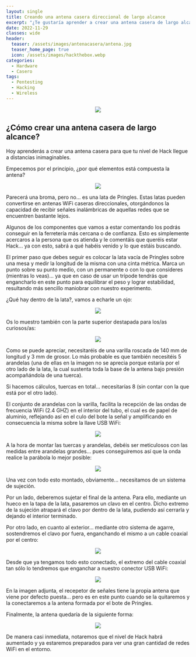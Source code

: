 ```yaml
---
layout: single
title: Creando una antena casera direccional de largo alcance
excerpt: "¿Te gustaría aprender a crear una antena casera de largo alcance para hackearlos a todos?, toma asiento que te lo explico."
date: 2022-11-29
classes: wide
header:
  teaser: /assets/images/antenacasera/antena.jpg
  teaser_home_page: true
  icon: /assets/images/hackthebox.webp
categories:
  - Hardware
  - Casero
tags:
  - Pentesting
  - Hacking
  - Wireless
---
```


<p align="center">
<img src="/assets/images/antenacasera/portada-antena.jpg">
</p>

## ¿Cómo crear una antena casera de largo alcance?

Hoy aprenderás a crear una antena casera para que tu nivel de Hack llegue a distancias inimaginables.

Empecemos por el principio, ¿por qué elementos está compuesta la antena?

<p align="center">
<img src="/assets/images/antenacasera/antena.jpg">
</p>

Parecerá una broma, pero no... es una lata de Pringles. Estas latas pueden convertirse en antenas WiFi caseras direccionales, otorgándonos la capacidad de recibir señales inalámbricas de aquellas redes que se encuentren bastante lejos. 

Algunos de los componentes que vamos a estar comentando los podrás conseguir en la ferretería más cercana o de confianza. Esto es simplemente acercaros a la persona que os atienda y le comentáis que queréis estar Hack... ya con esto, sabrá a qué habéis venido y lo que estáis buscando.

El primer paso que debes seguir es colocar la lata vacía de Pringles sobre una mesa y medir la longitud de la misma con una cinta métrica. Marca un punto sobre su punto medio, con un permanente o con lo que consideres (mientras lo veas)... ya que en caso de usar un trípode tendrás que engancharlo en este punto para equilibrar el peso y lograr estabilidad, resultando más sencillo maniobrar con nuestro experimento.

¿Qué hay dentro de la lata?, vamos a echarle un ojo:

<p align="center">
<img src="/assets/images/antenacasera/interior-lata1.jpg">
</p>

Os lo muestro también con la parte superior destapada para los/as curiosos/as:

<p align="center">
<img src="/assets/images/antenacasera/interior-lata2.jpg">
</p>

Como se puede apreciar, necesitaréis de una varilla roscada de 140 mm de longitud y 3 mm de grosor. Lo más probable es que también necesitéis 5 arandelas (una de ellas en la imagen no se aprecia porque estaría por el otro lado de la lata, la cual sustenta toda la base de la antena bajo presión acompañándola de una tuerca).

Si hacemos cálculos, tuercas en total... necesitarías 8 (sin contar con la que está por el otro lado).

El conjunto de arandelas con la varilla, facilita la recepción de las ondas de frecuencia WiFi (2.4 GHZ) en el interior del tubo, el cual es de papel de aluminio, reflejando así en el culo del bote la señal y amplificando en consecuencia la misma sobre la llave USB WiFi:

<p align="center">
<img src="/assets/images/antenacasera/medidasexactas.jpg">
</p>

A la hora de montar las tuercas y arandelas, debéis ser meticulosos con las medidas entre arandelas grandes... pues conseguiremos así que la onda realice la parábola lo mejor posible:

<p align="center">
<img src="/assets/images/antenacasera/medidas.jpg">
</p>

Una vez con todo esto montado, obviamente... necesitamos de un sistema de sujeción.

Por un lado, deberemos sujetar el final de la antena. Para ello, mediante un hueco en la tapa de la lata, pasaremos un clavo en el centro. Dicho extremo de la sujeción atrapará el clavo por dentro de la lata, pudiendo así cerrarla y dejando el interior terminado.

Por otro lado, en cuanto al exterior... mediante otro sistema de agarre, sostendremos el clavo por fuera, enganchando el mismo a un cable coaxial por el centro:

<p align="center">
<img src="/assets/images/antenacasera/enganche.jpg">
</p>

Desde que ya tengamos todo esto conectado, el extremo del cable coaxial tan sólo lo tendremos que enganchar a nuestro conector USB WiFi:

<p align="center">
<img src="/assets/images/antenacasera/conexionfinal.jpg">
</p>

En la imagen adjunta, el recepetor de señales tiene la propia antena que viene por defecto puesta... pero es en este punto cuando se la quitaremos y la conectaremos a la antena formada por el bote de Pringles.

Finalmente, la antena quedaría de la siguiente forma:

<p align="center">
<img src="/assets/images/antenacasera/hack.jpg">
</p>

De manera casi inmediata, notaremos que el nivel de Hack habrá aumentado y ya estaremos preparados para ver una gran cantidad de redes WiFi en el entorno.
